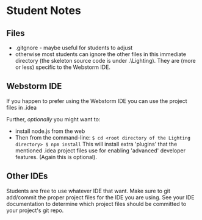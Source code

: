 # Student Notes

## Files
   - .gitgnore - maybe useful for students to adjust
   - otherwise most students can ignore the other files in this immediate directory (the skeleton source code is under .\Lighting).  They are (more or less) specific to 
     the Webstorm IDE.

## Webstorm IDE

If you happen to prefer using the Webstorm IDE you can use the project files in .idea

Further, _optionally_ you might want to:
- install node.js from the web
- Then from the command-line:
      ```
		$ cd <root directory of the Lighting directory>
		$ npm install
      ```
	  This will install extra 'plugins' that the mentioned .idea project files use for enabling 'advanced'
          developer features.  (Again this is optional).

## Other IDEs

Students are free to use whatever IDE that want.  Make sure to git add/commit the proper project files for the IDE 
you are using.  See your IDE documentation to determine which project files should be committed to your project's 
git repo.